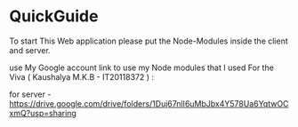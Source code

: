 # QuickGuide

To start This Web application please put the Node-Modules inside the client and server. 

use My Google account link to use my Node modules that I used For the Viva ( Kaushalya M.K.B - IT20118372 ) :

for server - https://drive.google.com/drive/folders/1Duj67nlI6uMbJbx4Y578Ua6YqtwOCxmQ?usp=sharing 

